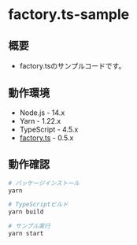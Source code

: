 # factory.ts-sample

## 概要

- factory.tsのサンプルコードです。

## 動作環境

- Node.js - 14.x
- Yarn - 1.22.x
- TypeScript - 4.5.x
- [factory.ts](https://www.npmjs.com/package/factory.ts) - 0.5.x

## 動作確認

```bash
# パッケージインストール
yarn

# TypeScriptビルド
yarn build

# サンプル実行
yarn start
```
